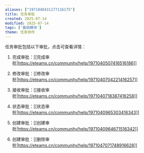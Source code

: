 ```yaml
---
aliases: ["1971040431177116175"]
title: 任务审批
created: 2025-07-14
modified: 2025-07-14
tags: ['基础模块']
theme: 任务协作
---
```


任务审批包括以下审批，点击可查看详情：

1. 完成审批：[[完成审批|https://eteams.cn/community/help/1971040507416516186]]

2. 修改审批：[[修改审批|https://eteams.cn/community/help/1971040704221416257]]

3. 接收审批：[[接收审批|https://eteams.cn/community/help/1971040718387416258]]

4. 状态审批：[[状态审批|https://eteams.cn/community/help/1971040965303416343]]

5. 创建审批：[[创建审批|https://eteams.cn/community/help/1971040964671516342]]

6. 创建审批：[[删除审批|https://eteams.cn/community/help/1971047071748916628]]